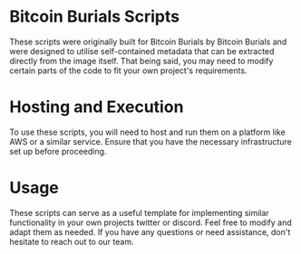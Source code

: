 # Bitcoin Burials Scripts
These scripts were originally built for Bitcoin Burials by Bitcoin Burials and were designed to utilise self-contained metadata that can be extracted directly from the image itself. That being said, you may need to modify certain parts of the code to fit your own project's requirements.

# Hosting and Execution
To use these scripts, you will need to host and run them on a platform like AWS or a similar service. Ensure that you have the necessary infrastructure set up before proceeding.

# Usage
These scripts can serve as a useful template for implementing similar functionality in your own projects twitter or discord. Feel free to modify and adapt them as needed. If you have any questions or need assistance, don't hesitate to reach out to our team.